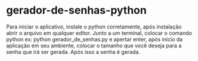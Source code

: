 # gerador-de-senhas-python
Para iniciar o aplicativo, instale o python corretamente, após instalação abrir o arquivo em qualquer editor. Junto a um terminal, colocar o comando python ex: python gerador_de_senhas.py e apertar enter, após início da aplicação em seu ambiente, colocar o tamanho que você deseja para a senha que irá ser gerada. Após isso a senha é gerada.
